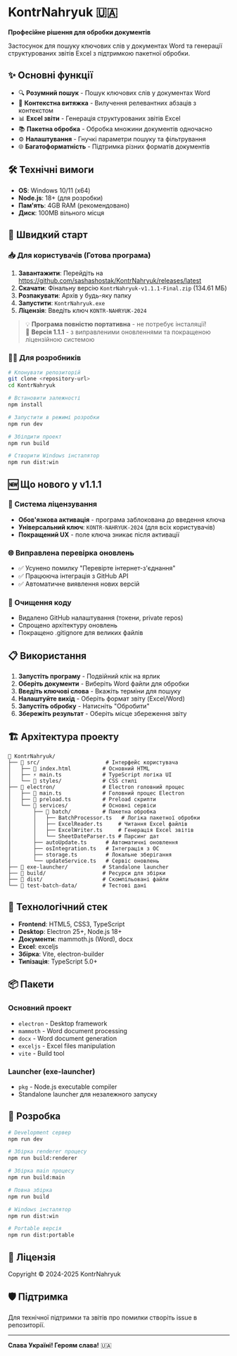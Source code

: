 # KontrNahryuk 🇺🇦

**Професійне рішення для обробки документів**

Застосунок для пошуку ключових слів у документах Word та генерації структурованих звітів Excel з підтримкою пакетної обробки.

## ✨ Основні функції

- 🔍 **Розумний пошук** - Пошук ключових слів у документах Word
- 📄 **Контекстна витяжка** - Вилучення релевантних абзаців з контекстом  
- 📊 **Excel звіти** - Генерація структурованих звітів Excel
- 📚 **Пакетна обробка** - Обробка множини документів одночасно
- ⚙️ **Налаштування** - Гнучкі параметри пошуку та фільтрування
- 🌐 **Багатоформатність** - Підтримка різних форматів документів

## 🛠️ Технічні вимоги

- **OS**: Windows 10/11 (x64)
- **Node.js**: 18+ (для розробки)
- **Пам'ять**: 4GB RAM (рекомендовано)
- **Диск**: 100MB вільного місця

## 🚀 Швидкий старт

### 📥 Для користувачів (Готова програма)
1. **Завантажити**: Перейдіть на https://github.com/sashashostak/KontrNahryuk/releases/latest
2. **Скачати**: Фінальну версію `KontrNahryuk-v1.1.1-Final.zip` (134.61 МБ)
3. **Розпакувати**: Архів у будь-яку папку
4. **Запустити**: `KontrNahryuk.exe`
5. **Ліцензія**: Введіть ключ `KONTR-NAHRYUK-2024`

> 💡 **Програма повністю портативна** - не потребує інсталяції!  
> 🔧 **Версія 1.1.1** - з виправленими оновленнями та покращеною ліцензійною системою

### 👨‍💻 Для розробників
```bash
# Клонувати репозиторій
git clone <repository-url>
cd KontrNahryuk

# Встановити залежності
npm install

# Запустити в режимі розробки
npm run dev

# Збілдити проект
npm run build

# Створити Windows інсталятор
npm run dist:win
```

## 🆕 Що нового у v1.1.1

### 🔑 Система ліцензування
- **Обов'язкова активація** - програма заблокована до введення ключа
- **Універсальний ключ**: `KONTR-NAHRYUK-2024` (для всіх користувачів)
- **Покращений UX** - поле ключа зникає після активації

### 🌐 Виправлена перевірка оновлень
- ✅ Усунено помилку "Перевірте інтернет-з'єднання"
- ✅ Працююча інтеграція з GitHub API
- ✅ Автоматичне виявлення нових версій

### 🧹 Очищення коду
- Видалено GitHub налаштування (токени, private repos)
- Спрощено архітектуру оновлень
- Покращено .gitignore для великих файлів

## 📋 Використання

1. **Запустіть програму** - Подвійний клік на ярлик
2. **Оберіть документи** - Виберіть Word файли для обробки
3. **Введіть ключові слова** - Вкажіть терміни для пошуку
4. **Налаштуйте вихід** - Оберіть формат звіту (Excel/Word)
5. **Запустіть обробку** - Натисніть "Обробити"
6. **Збережіть результат** - Оберіть місце збереження звіту

## 🏗️ Архітектура проекту

```
📁 KontrNahryuk/
├── 📁 src/                     # Інтерфейс користувача
│   ├── 🎨 index.html          # Основний HTML
│   ├── ⚡ main.ts             # TypeScript логіка UI
│   └── 📁 styles/             # CSS стилі
├── 📁 electron/               # Electron головний процес
│   ├── 🔧 main.ts             # Головний процес Electron
│   ├── 🔗 preload.ts          # Preload скрипти
│   └── 📁 services/           # Основні сервіси
│       ├── 📁 batch/          # Пакетна обробка
│       │   ├── BatchProcessor.ts   # Логіка пакетної обробки
│       │   ├── ExcelReader.ts     # Читання Excel файлів
│       │   ├── ExcelWriter.ts     # Генерація Excel звітів
│       │   └── SheetDateParser.ts # Парсинг дат
│       ├── autoUpdate.ts      # Автоматичні оновлення
│       ├── osIntegration.ts   # Інтеграція з ОС
│       ├── storage.ts         # Локальне зберігання
│       └── updateService.ts   # Сервіс оновлень
├── 📁 exe-launcher/           # Standalone launcher
├── 📁 build/                  # Ресурси для збірки
├── 📁 dist/                   # Скомпільовані файли
└── 📁 test-batch-data/        # Тестові дані
```

## 🔧 Технологічний стек

- **Frontend**: HTML5, CSS3, TypeScript
- **Desktop**: Electron 25+, Node.js 18+
- **Документи**: mammoth.js (Word), docx
- **Excel**: exceljs 
- **Збірка**: Vite, electron-builder
- **Типізація**: TypeScript 5.0+

## 📦 Пакети

### Основний проект
- `electron` - Desktop framework
- `mammoth` - Word document processing  
- `docx` - Word document generation
- `exceljs` - Excel files manipulation
- `vite` - Build tool

### Launcher (exe-launcher)
- `pkg` - Node.js executable compiler
- Standalone launcher для незалежного запуску

## 🤝 Розробка

```bash
# Development сервер
npm run dev

# Збірка renderer процесу  
npm run build:renderer

# Збірка main процесу
npm run build:main

# Повна збірка
npm run build

# Windows інсталятор
npm run dist:win

# Portable версія
npm run dist:portable
```

## 📄 Ліцензія

Copyright © 2024-2025 KontrNahryuk

## 🛡️ Підтримка

Для технічної підтримки та звітів про помилки створіть issue в репозиторії.

---

**Слава Україні! Героям слава!** 🇺🇦
